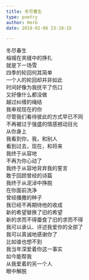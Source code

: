 ```yaml
---  
title: 冬尽春生  
type: poetry  
author: Herb  
date: 2018-02-06 23:18:15  

---  
```

冬尽春生  
榕城在夹缝中的挣扎  
就是下一场雪  
四季的轮回何其简单  
一个人的轮回却并非如此    
时间好像为我抚平了伤口  
又好像什么都没做  
越过纠缠的绳结  
我审视现在的你  
尽管我们看待彼此的方式早已不同    
不再被过于强盛的情感撼动目光  
从你身上  
我看到你，我，和别人  
看到过去，现在，和将来    
我终于从容地  
不再为你心动了  
我终于从容地背弃我的誓言  
敢于回顾曾经的诗篇  
我终于从泥淖中挣脱  
在你面前洗净    
曾经播撒的种子  
我已经不再期待他的收成  
新的希望替换了旧的希望  
新的求而不得蚕食了旧的求而不得    
我可以承认、评述我爱你的全部了  
我可以真诚地感谢你了  
比如谁也想不到  
我当年深爱着你这一事实  
如今能帮我  
从我爱着的另一个人  
眼中解脱